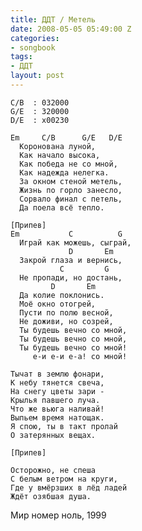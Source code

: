 ```yaml
---
title: ДДТ / Метель
date: 2008-05-05 05:49:00 Z
categories:
- songbook
tags:
- ДДТ
layout: post
---
```


	C/B  : 032000
	G/E  : 320000
	D/E  : x00230
	
	Em     C/B      G/E   D/E
	  Коронована луной,
	  Как начало высока,
	  Как победа не со мной,
	  Как надежда нелегка.
	  За окном стеной метель,
	  Жизнь по горло занесло,
	  Сорвало финал с петель,
	  Да поела всё тепло.
	
	[Припев]
	Em           C          G
	  Играй как можешь, сыграй,
	             D       Em
	  Закрой глаза и вернись,
	           C         G
	  Не пропади, но достань,
	         D       Em
	  Да колие поклонись.
	  Моё окно отогрей,
	  Пусти по полю весной,
	  Не доживи, но созрей,
	  Ты будешь вечно со мной,
	  Ты будешь вечно со мной,
	  Ты будешь вечно со мной!
	     е-и е-и е-а! со мной!
	
	Тычат в землю фонари,
	К небу тянется свеча,
	На снегу цветы зари -
	Крылья павшего луча.
	Что же вьюга наливай!
	Выпьем время натощак.
	Я спою, ты в такт пролай
	О затерянных вещах.
	
	[Припев]
	
	Осторожно, не спеша
	С белым ветром на круги,
	Где у вмёрзших в лёд ладей
	Ждёт озябшая душа.

Мир номер ноль, 1999

